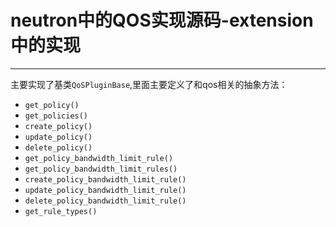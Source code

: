 # neutron中的QOS实现源码-**extension中的实现**

--------------------------------------------------------------

主要实现了基类`QoSPluginBase`,里面主要定义了和qos相关的抽象方法：

- `get_policy()`
- `get_policies()`
- `create_policy()`
- `update_policy()`
- `delete_policy()`
- `get_policy_bandwidth_limit_rule()`
- `get_policy_bandwidth_limit_rules()`
- `create_policy_bandwidth_limit_rule()`
- `update_policy_bandwidth_limit_rule()`  
- `delete_policy_bandwidth_limit_rule()`  
- `get_rule_types()`







